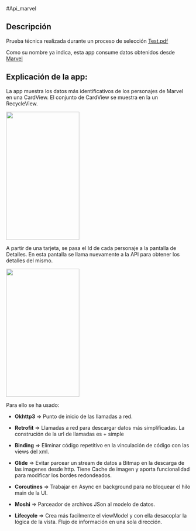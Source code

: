 #Api_marvel


## Descripción
Prueba técnica realizada durante un proceso de selección [Test.pdf](https://github.com/jorgesanme/API_Marvel/blob/main/Images/Prueba%20t%C3%A9cnica%20mobile.pdf)

Como su nombre ya indica, esta app consume  datos obtenidos desde  [Marvel](https://developer.marvel.com/docs)

## Explicación de la app:
La app muestra los datos más identificativos de los personajes de Marvel en una CardView.  El conjunto de CardView se muestra en la un RecycleView.

<img src="https://github.com/jorgesanme/API_Marvel/blob/main/Images/start.gif" width="200" height="350" />

A partir de una tarjeta, se pasa el Id de cada personaje a la pantalla de Detalles. En esta pantalla se llama nuevamente a la API para obtener los detalles del mismo.

<img src="https://github.com/jorgesanme/API_Marvel/blob/main/Images/detail.gif" width="200" height="350" />

Para ello se ha usado:
- **Okhttp3**  => Punto de inicio de las llamadas a red.
- **Retrofit**  => Llamadas a red para descargar datos más simplificadas. La construción de la url de llamadas es + simple
- **Binding** => Eliminar código repetitivo en la vinculación de código con las views del xml.

- **Glide**  => Evitar parcear un stream de datos a Bitmap en la descarga de las imagenes desde http. Tiene Cache de imagen y aporta funcionalidad para modificar los bordes redondeados.
- **Coroutines** => Trabajar en Async en background para no bloquear el hilo main de la UI.
- **Moshi** => Parceador de archivos JSon al modelo de datos. 
- **Lifecycle** => Crea más facilmente el viewModel y con ella desacoplar la lógica de la vista. Flujo de información en una sola dirección.   
